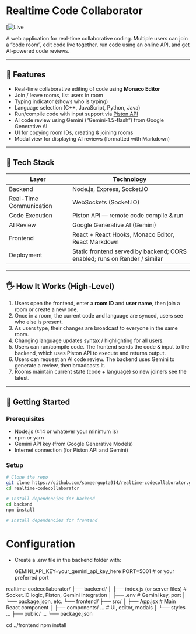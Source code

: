 # Realtime Code Collaborator

[![Live](https://synccode-34hb.onrender.com/)

A web application for real-time collaborative coding. Multiple users can join a “code room”, edit code live together, run code using an online API, and get AI-powered code reviews.

---

## 🎯 Features

- Real-time collaborative editing of code using **Monaco Editor**
- Join / leave rooms, list users in room
- Typing indicator (shows who is typing)
- Language selection (C++, JavaScript, Python, Java)
- Run/compile code with input support via [Piston API](https://github.com/engineer-man/piston)
- AI code review using Gemini (“Gemini-1.5-flash”) from Google Generative AI
- UI for copying room IDs, creating & joining rooms
- Modal view for displaying AI reviews (formatted with Markdown)

---

## 🧱 Tech Stack

| Layer | Technology |
|-------|------------|
| Backend | Node.js, Express, Socket.IO |
| Real-Time Communication | WebSockets (Socket.IO) |
| Code Execution | Piston API — remote code compile & run |
| AI Review | Google Generative AI (Gemini) |
| Frontend | React + React Hooks, Monaco Editor, React Markdown |
| Deployment | Static frontend served by backend; CORS enabled; runs on Render / similar |

---

## 🖐️ How It Works (High-Level)

1. Users open the frontend, enter a **room ID** and **user name**, then join a room or create a new one.  
2. Once in a room, the current code and language are synced, users see who else is present.  
3. As users type, their changes are broadcast to everyone in the same room.  
4. Changing language updates syntax / highlighting for all users.  
5. Users can run/compile code. The frontend sends the code & input to the backend, which uses Piston API to execute and returns output.  
6. Users can request an AI code review. The backend uses Gemini to generate a review, then broadcasts it.  
7. Rooms maintain current state (code + language) so new joiners see the latest.

---

## 🔧 Getting Started

### Prerequisites

- Node.js (≥14 or whatever your minimum is)  
- npm or yarn  
- Gemini API key (from Google Generative Models)  
- Internet connection (for Piston API and Gemini)  

### Setup

```bash
# Clone the repo
git clone https://github.com/sameergupta914/realtime-codecollaborator.git
cd realtime-codecollaborator

# Install dependencies for backend
cd backend
npm install

# Install dependencies for frontend
```

# Configuration

- Create a .env file in the backend folder with:

  GEMINI_API_KEY=your_gemini_api_key_here
  PORT=5001   # or your preferred port

realtime-codecollaborator/
├── backend/
│   ├── index.js (or server files)         # Socket.IO logic, Piston, Gemini integration
│   ├── .env                                # Gemini key, port
│   └── package.json, etc.
└── frontend/
    ├── src/
    │   ├── App.jsx                         # Main React component
    │   ├── components/ …                   # UI, editor, modals
    │   └── styles …
    ├── public/ …
    └── package.json

cd ../frontend
npm install
